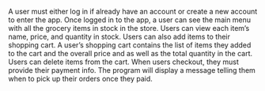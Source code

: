 A user must either log in if already have an account or create a new account to enter the app. Once logged in to the app, a user can see the main menu with all the grocery items in stock in the store. Users can view each item’s name, price, and quantity in stock. Users can also add items to their shopping cart. A user’s shopping cart contains the list of items they added to the cart and the overall price and as well as the total quantity in the cart. Users can delete items from the cart. When users checkout, they must provide their payment info. The program will display a message telling them when to pick up their orders once they paid.